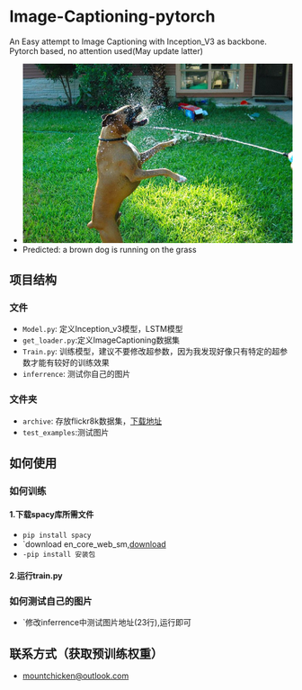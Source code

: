# Image-Captioning-pytorch
An Easy attempt to Image Captioning with Inception_V3 as backbone. Pytorch based, no attention used(May update latter)
- ![test_example](https://github.com/Mountchicken/Image-Captioning-pytorch/blob/main/text_examples/dog.jpg)
- Predicted: a brown dog is running on the grass
## 项目结构
### 文件

- `Model.py`: 定义Inception_v3模型，LSTM模型
- `get_loader.py`:定义ImageCaptioning数据集
- `Train.py`: 训练模型，建议不要修改超参数，因为我发现好像只有特定的超参数才能有较好的训练效果
- `inferrence`: 测试你自己的图片


### 文件夹
- `archive`: 存放flickr8k数据集，[下载地址](https://www.kaggle.com/aladdinpersson/flickr8kimagescaptions)
- `test_examples`:测试图片
## 如何使用

### 如何训练
#### 1.下载spacy库所需文件
- `pip install spacy`
- `download en_core_web_sm,[download](https://github.com/explosion/spacy-models/releases/tag/en_core_web_sm-3.0.0)
- `-pip install 安装包`
#### 2.运行train.py
### 如何测试自己的图片
- `修改inferrence中测试图片地址(23行),运行即可

## 联系方式（获取预训练权重）
- mountchicken@outlook.com


